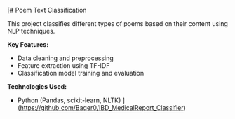 [# Poem Text Classification

This project classifies different types of poems based on their content using NLP techniques.

**Key Features:**
- Data cleaning and preprocessing
- Feature extraction using TF-IDF
- Classification model training and evaluation

**Technologies Used:**
- Python (Pandas, scikit-learn, NLTK)
](https://github.com/Baqer0/IBD_MedicalReport_Classifier)
